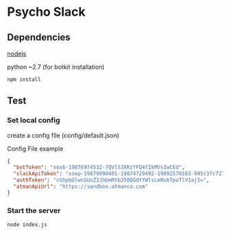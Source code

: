 # Psycho Slack

## Dependencies

[nodejs](https://nodejs.org/en/)

python ~2.7 (for botkit installation)

```sh
npm install
```

## Test

### Set local config

create a config file (config/default.json)

Config File example
```json
{
  "botToken": "xoxb-19876974532-7QVlS3XRzYFQ4fIkMVxIwCEd",
  "slackApiToken": "xoxp-19879990401-19874729492-19892570103-995c3fc727",
  "authToken": "cGhpbGlwcGUuZ3JhbmRtb250QGdtYWlsLmNvbTpoTlV1ajI=",
  "atmanApiUrl": "https://sandbox.atmanco.com"
}
```

### Start the server
```sh
node index.js
```
